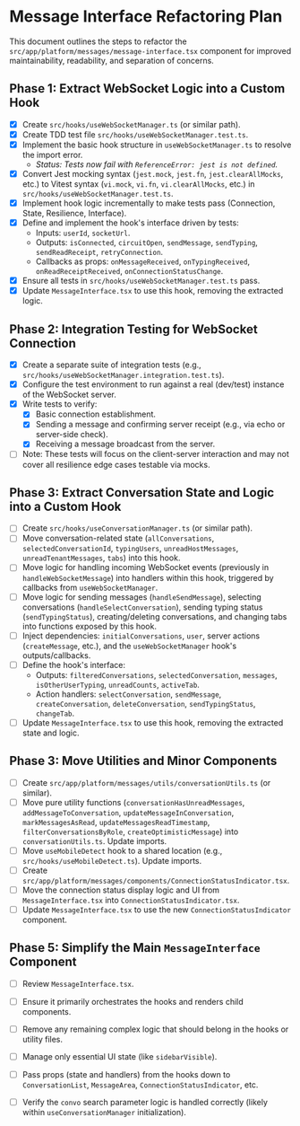 # Message Interface Refactoring Plan

This document outlines the steps to refactor the `src/app/platform/messages/message-interface.tsx` component for improved maintainability, readability, and separation of concerns.

## Phase 1: Extract WebSocket Logic into a Custom Hook

-   [X] Create `src/hooks/useWebSocketManager.ts` (or similar path).
-   [X] Create TDD test file `src/hooks/useWebSocketManager.test.ts`.
-   [X] Implement the basic hook structure in `useWebSocketManager.ts` to resolve the import error.
    -   *Status: Tests now fail with `ReferenceError: jest is not defined`.*
-   [X] Convert Jest mocking syntax (`jest.mock`, `jest.fn`, `jest.clearAllMocks`, etc.) to Vitest syntax (`vi.mock`, `vi.fn`, `vi.clearAllMocks`, etc.) in `src/hooks/useWebSocketManager.test.ts`.
-   [x] Implement hook logic incrementally to make tests pass (Connection, State, Resilience, Interface).
-   [x] Define and implement the hook's interface driven by tests:
    -   Inputs: `userId`, `socketUrl`.
    -   Outputs: `isConnected`, `circuitOpen`, `sendMessage`, `sendTyping`, `sendReadReceipt`, `retryConnection`.
    -   Callbacks as props: `onMessageReceived`, `onTypingReceived`, `onReadReceiptReceived`, `onConnectionStatusChange`.
-   [x] Ensure all tests in `src/hooks/useWebSocketManager.test.ts` pass.
-   [x] Update `MessageInterface.tsx` to use this hook, removing the extracted logic.

## Phase 2: Integration Testing for WebSocket Connection

-   [x] Create a separate suite of integration tests (e.g., `src/hooks/useWebSocketManager.integration.test.ts`).
-   [x] Configure the test environment to run against a real (dev/test) instance of the WebSocket server.
-   [x] Write tests to verify:
    -   [x] Basic connection establishment.
    -   [x] Sending a message and confirming server receipt (e.g., via echo or server-side check).
    -   [x] Receiving a message broadcast from the server.
-   [ ] Note: These tests will focus on the client-server interaction and may not cover all resilience edge cases testable via mocks.

## Phase 3: Extract Conversation State and Logic into a Custom Hook

-   [ ] Create `src/hooks/useConversationManager.ts` (or similar path).
-   [ ] Move conversation-related state (`allConversations`, `selectedConversationId`, `typingUsers`, `unreadHostMessages`, `unreadTenantMessages`, `tabs`) into this hook.
-   [ ] Move logic for handling incoming WebSocket events (previously in `handleWebSocketMessage`) into handlers within this hook, triggered by callbacks from `useWebSocketManager`.
-   [ ] Move logic for sending messages (`handleSendMessage`), selecting conversations (`handleSelectConversation`), sending typing status (`sendTypingStatus`), creating/deleting conversations, and changing tabs into functions exposed by this hook.
-   [ ] Inject dependencies: `initialConversations`, `user`, server actions (`createMessage`, etc.), and the `useWebSocketManager` hook's outputs/callbacks.
-   [ ] Define the hook's interface:
    -   Outputs: `filteredConversations`, `selectedConversation`, `messages`, `isOtherUserTyping`, `unreadCounts`, `activeTab`.
    -   Action handlers: `selectConversation`, `sendMessage`, `createConversation`, `deleteConversation`, `sendTypingStatus`, `changeTab`.
-   [ ] Update `MessageInterface.tsx` to use this hook, removing the extracted state and logic.

## Phase 3: Move Utilities and Minor Components

-   [ ] Create `src/app/platform/messages/utils/conversationUtils.ts` (or similar).
-   [ ] Move pure utility functions (`conversationHasUnreadMessages`, `addMessageToConversation`, `updateMessageInConversation`, `markMessagesAsRead`, `updateMessagesReadTimestamp`, `filterConversationsByRole`, `createOptimisticMessage`) into `conversationUtils.ts`. Update imports.
-   [ ] Move `useMobileDetect` hook to a shared location (e.g., `src/hooks/useMobileDetect.ts`). Update imports.
-   [ ] Create `src/app/platform/messages/components/ConnectionStatusIndicator.tsx`.
-   [ ] Move the connection status display logic and UI from `MessageInterface.tsx` into `ConnectionStatusIndicator.tsx`.
-   [ ] Update `MessageInterface.tsx` to use the new `ConnectionStatusIndicator` component.

## Phase 5: Simplify the Main `MessageInterface` Component

-   [ ] Review `MessageInterface.tsx`.
-   [ ] Ensure it primarily orchestrates the hooks and renders child components.
-   [ ] Remove any remaining complex logic that should belong in the hooks or utility files.
-   [ ] Manage only essential UI state (like `sidebarVisible`).
-   [ ] Pass props (state and handlers) from the hooks down to `ConversationList`, `MessageArea`, `ConnectionStatusIndicator`, etc.
-   [ ] Verify the `convo` search parameter logic is handled correctly (likely within `useConversationManager` initialization).


